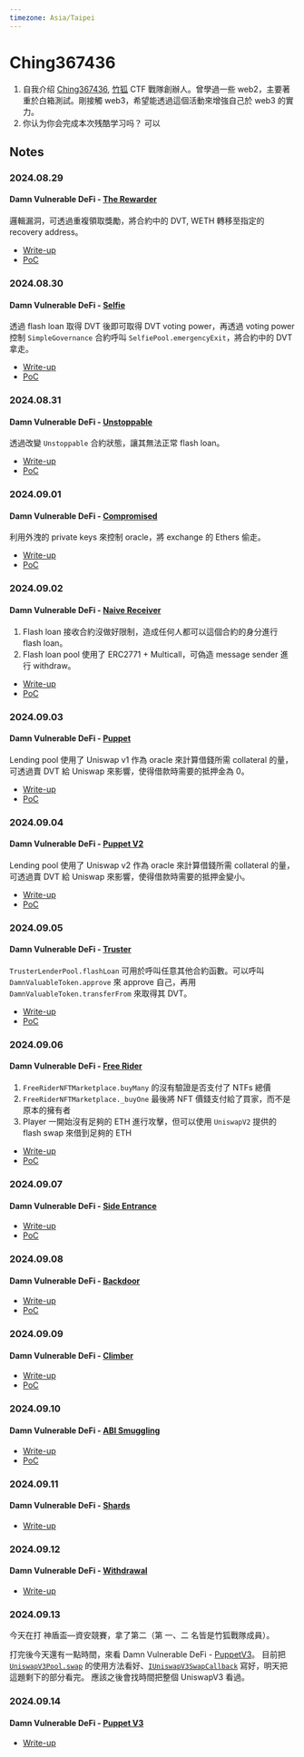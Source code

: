 ```yaml
---
timezone: Asia/Taipei
---
```



# Ching367436

1. 自我介绍
    [Ching367436](https://ching367436.me/about), [竹狐](https://ctftime.org/team/280959) CTF 戰隊創辦人。曾學過一些 web2，主要著重於白箱測試。剛接觸 web3，希望能透過這個活動來增強自己於 web3 的實力。
2. 你认为你会完成本次残酷学习吗？
   可以

## Notes

<!-- Content_START -->

### 2024.08.29
#### Damn Vulnerable DeFi - [The Rewarder](https://www.damnvulnerabledefi.xyz/challenges/the-rewarder/)
邏輯漏洞，可透過重複領取獎勵，將合約中的 DVT, WETH 轉移至指定的 recovery address。
- [Write-up](./Writeup/Ching367436/damn-vulnerable-defi/the-rewarder/README.md)
- [PoC](./Writeup/Ching367436/damn-vulnerable-defi/the-rewarder/TheRewarder.t.sol#L150)

### 2024.08.30
#### Damn Vulnerable DeFi - [Selfie](https://www.damnvulnerabledefi.xyz/challenges/selfie/)
透過 flash loan 取得 DVT 後即可取得 DVT voting power，再透過 voting power 控制 `SimpleGovernance` 合約呼叫 `SelfiePool.emergencyExit`，將合約中的 DVT 拿走。
- [Write-up](./Writeup/Ching367436/damn-vulnerable-defi/selfie/README.md)
- [PoC](./Writeup/Ching367436/damn-vulnerable-defi/selfie/Selfie.t.sol#L66)

### 2024.08.31
#### Damn Vulnerable DeFi - [Unstoppable](https://www.damnvulnerabledefi.xyz/challenges/unstoppable/)
透過改變 `Unstoppable` 合約狀態，讓其無法正常 flash loan。
- [Write-up](./Writeup/Ching367436/damn-vulnerable-defi/unstoppable/README.md)
- [PoC](./Writeup/Ching367436/damn-vulnerable-defi/unstoppable/Unstoppable.t.sol#L95)

### 2024.09.01
#### Damn Vulnerable DeFi - [Compromised](https://www.damnvulnerabledefi.xyz/challenges/compromised/)
利用外洩的 private keys 來控制 oracle，將 exchange 的 Ethers 偷走。
- [Write-up](./Writeup/Ching367436/damn-vulnerable-defi/compromised/README.md)
- [PoC](./Writeup/Ching367436/damn-vulnerable-defi/compromised/Compromised.t.sol#L77)

### 2024.09.02
#### Damn Vulnerable DeFi - [Naive Receiver](https://www.damnvulnerabledefi.xyz/challenges/naive-receiver/)
1. Flash loan 接收合約沒做好限制，造成任何人都可以這個合約的身分進行 flash loan。
2. Flash loan pool 使用了 ERC2771 + Multicall，可偽造 message sender 進行 withdraw。
- [Write-up](./Writeup/Ching367436/damn-vulnerable-defi/naive-receiver/README.md)
- [PoC](./Writeup/Ching367436/damn-vulnerable-defi/naive-receiver/NaiveReceiver.t.sol#L81)

### 2024.09.03
#### Damn Vulnerable DeFi - [Puppet](https://www.damnvulnerabledefi.xyz/challenges/puppet/)
Lending pool 使用了 Uniswap v1 作為 oracle 來計算借錢所需 collateral 的量，可透過賣 DVT 給 Uniswap 來影響，使得借款時需要的抵押金為 0。
- [Write-up](./Writeup/Ching367436/damn-vulnerable-defi/puppet/README.md)
- [PoC](./Writeup/Ching367436/damn-vulnerable-defi/puppet/Puppet.t.sol#L94)

### 2024.09.04
#### Damn Vulnerable DeFi - [Puppet V2](https://www.damnvulnerabledefi.xyz/challenges/puppet-v2/)
Lending pool 使用了 Uniswap v2 作為 oracle 來計算借錢所需 collateral 的量，可透過賣 DVT 給 Uniswap 來影響，使得借款時需要的抵押金變小。
- [Write-up](./Writeup/Ching367436/damn-vulnerable-defi/puppet-v2/README.md)
- [PoC](./Writeup/Ching367436/damn-vulnerable-defi/puppet-v2/PuppetV2.t.sol#L101)

### 2024.09.05
#### Damn Vulnerable DeFi - [Truster](https://www.damnvulnerabledefi.xyz/challenges/truster/)
`TrusterLenderPool.flashLoan` 可用於呼叫任意其他合約函數。可以呼叫 `DamnValuableToken.approve` 來 approve 自己，再用 `DamnValuableToken.transferFrom` 來取得其 DVT。
- [Write-up](./Writeup/Ching367436/damn-vulnerable-defi/truster/README.md)
- [PoC](./Writeup/Ching367436/damn-vulnerable-defi/truster/Truster.t.sol#L54)

### 2024.09.06
#### Damn Vulnerable DeFi - [Free Rider](https://www.damnvulnerabledefi.xyz/challenges/free-rider/)
1. `FreeRiderNFTMarketplace.buyMany` 的沒有驗證是否支付了 NTFs 總價
2. `FreeRiderNFTMarketplace._buyOne` 最後將 NFT 價錢支付給了買家，而不是原本的擁有者
3. Player 一開始沒有足夠的 ETH 進行攻擊，但可以使用 `UniswapV2` 提供的 flash swap 來借到足夠的 ETH
- [Write-up](./Writeup/Ching367436/damn-vulnerable-defi/free-rider/README.md)
- [PoC](./Writeup/Ching367436/damn-vulnerable-defi/free-rider/FreeRider.t.sol#L127)

### 2024.09.07
#### Damn Vulnerable DeFi - [Side Entrance](https://www.damnvulnerabledefi.xyz/challenges/side-entrance/)
- [Write-up](./Writeup/Ching367436/damn-vulnerable-defi/side-entrance/README.md)
- [PoC](./Writeup/Ching367436/damn-vulnerable-defi/side-entrance/SideEntrance.t.sol#L48)

### 2024.09.08
#### Damn Vulnerable DeFi - [Backdoor](https://www.damnvulnerabledefi.xyz/challenges/backdoor/)
- [Write-up](./Writeup/Ching367436/damn-vulnerable-defi/backdoor/README.md)
- [PoC](./Writeup/Ching367436/damn-vulnerable-defi/backdoor/Backdoor.t.sol#L74)

### 2024.09.09
#### Damn Vulnerable DeFi - [Climber](https://www.damnvulnerabledefi.xyz/challenges/climber/)
- [Write-up](./Writeup/Ching367436/damn-vulnerable-defi/climber/README.md)
- [PoC](./Writeup/Ching367436/damn-vulnerable-defi/climber/Climber.t.sol#L89)

### 2024.09.10
#### Damn Vulnerable DeFi - [ABI Smuggling](https://www.damnvulnerabledefi.xyz/challenges/abi-smuggling/)
- [Write-up](./Writeup/Ching367436/damn-vulnerable-defi/abi-smuggling/README.md)
- [PoC](./Writeup/Ching367436/damn-vulnerable-defi/abi-smuggling/ABISmuggling.t.sol#L75)

### 2024.09.11
#### Damn Vulnerable DeFi - [Shards](https://www.damnvulnerabledefi.xyz/challenges/shards/)
- [Write-up](./Writeup/Ching367436/damn-vulnerable-defi/shards/README.md)

### 2024.09.12
#### Damn Vulnerable DeFi - [Withdrawal](https://www.damnvulnerabledefi.xyz/challenges/withdrawal/)
- [Write-up](./Writeup/Ching367436/damn-vulnerable-defi/withdrawal/README.md)

### 2024.09.13
今天在打 神盾盃—資安競賽，拿了第二（第 一、二 名皆是竹狐戰隊成員）。

打完後今天還有一點時間，來看 Damn Vulnerable DeFi - [PuppetV3](https://www.damnvulnerabledefi.xyz/challenges/puppet-v3/)。
目前把 [`UniswapV3Pool.swap`](https://github.com/Uniswap/v3-core/blob/main/contracts/UniswapV3Pool.sol#L776) 的使用方法看好、[`IUniswapV3SwapCallback`](https://docs.uniswap.org/contracts/v3/reference/core/interfaces/callback/IUniswapV3SwapCallback) 寫好，明天把這題剩下的部分看完。
應該之後會找時間把整個 UniswapV3 看過。

### 2024.09.14
#### Damn Vulnerable DeFi - [Puppet V3](https://www.damnvulnerabledefi.xyz/challenges/puppet-v3/)
- [Write-up](./Writeup/Ching367436/damn-vulnerable-defi/puppet-v3/README.md)


<!-- Content_END -->